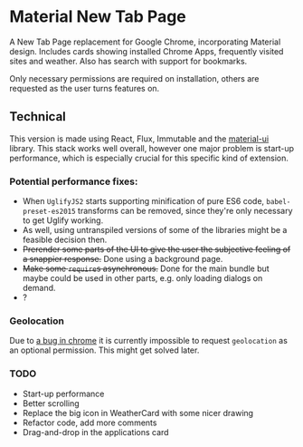 # Material New Tab Page

A New Tab Page replacement for Google Chrome, incorporating Material design. Includes cards showing installed Chrome Apps, frequently visited sites and weather. Also has search with support for bookmarks.

Only necessary permissions are required on installation, others are requested as the user turns features on.

## Technical

This version is made using React, Flux, Immutable and the [material-ui](material-ui.com) library. This stack works well overall, however one major problem is start-up performance, which is especially crucial for this specific kind of extension.

### Potential performance fixes:
* When `UglifyJS2` starts supporting minification of pure ES6 code, `babel-preset-es2015` transforms can be removed, since they're only necessary to get Uglify working.
* As well, using untranspiled versions of some of the libraries might be a feasible decision then.
* ~~Prerender some parts of the UI to give the user the subjective feeling of a snappier response.~~ Done using a background page.
* ~~Make some `require`s asynchronous.~~ Done for the main bundle but maybe could be used in other parts, e.g. only loading dialogs on demand.
* ?

### Geolocation
Due to [a bug in chrome](https://bugs.chromium.org/p/chromium/issues/detail?id=278555) it is currently impossible to request `geolocation` as an optional permission. This might get solved later.

### TODO
* Start-up performance
* Better scrolling
* Replace the big icon in WeatherCard with some nicer drawing
* Refactor code, add more comments
* Drag-and-drop in the applications card
